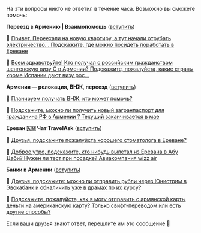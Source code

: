 На эти вопросы никто не ответил в течение часа. Возможно вы сможете помочь:

**Переезд в Армению | Взаимопомощь** ([вступить](https://t.me/+szFNNJqf1J42Zjhi))

🔹 [Привет. Переехали на новую квартиру, а тут начали отрубать электричество... Подскажите, где можно посидеть поработать в Ереване](https://t.me/c/1669191797/139588)

🔹 [Всем здравствуйте! Кто получал с российским гражданством шенгенскую визу С в Армении? Подскажите, пожалуйста, какие страны кроме Испании дают визу рос...](https://t.me/c/1669191797/139587)

**Армения — релокация, ВНЖ, переезд** ([вступить](https://t.me/+9ZZG-ojnofE5Mjdi))

🔹 [Планируем получать ВНЖ, кто может помочь?](https://t.me/c/1719695860/66041)

🔹 [Подскажите, можно ли получить новый загранпаспорт для гражданина РФ в Армении ? Текущий заканчивается в мае](https://t.me/c/1719695860/66037)

**Ереван 🇦🇲 Чат TravelAsk** ([вступить](https://t.me/+9HMo1MGt1Jc3N2Yy))

🔹 [Друзья, подскажите пожалуйста хорошего стоматолога в Ереване?](https://t.me/c/1426091267/188445)

🔹 [Доброе утро, подскажите, кто нибудь вылетал из Еревана в Абу Даби? Нужен ли тест при посадке? Авиакомпания wizz air](https://t.me/c/1426091267/188414)

**Банки в Армении** ([вступить](https://t.me/+s2_G3BHv0E4xNjNi))

🔹 [Друзья, подскажите: можно ли отправить рубли через Юнистрим в Эвокабанк и обналичить уже в драмах по их курсу?](https://t.me/c/1698392658/97306)

🔹 [Подскажите, пожалуйста, как я могу отправить с армянской карты деньги на американскую карту? Только свифт-переводом или есть другие способы?](https://t.me/c/1698392658/97299)

Если ваши друзья знают ответ, перешлите им это сообщение 🙏

